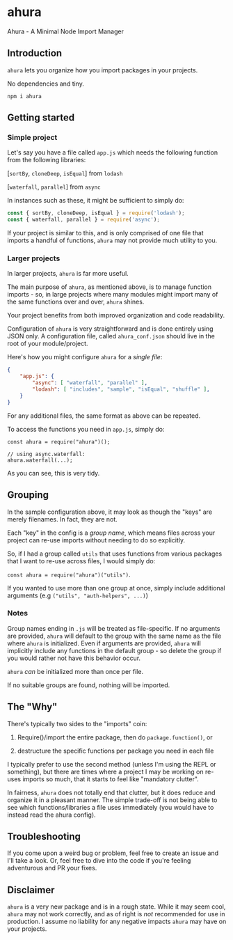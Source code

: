 # ahura
Ahura - A Minimal Node Import Manager

## Introduction

`ahura` lets you organize how you import packages in your projects.

No dependencies and tiny.

`npm i ahura`

## Getting started

### Simple project

Let's say you have a file called `app.js` which needs the following function from the following libraries:

[`sortBy`, `cloneDeep`, `isEqual`] from `lodash`

[`waterfall`, `parallel`] from `async`

In instances such as these, it might be sufficient to simply do:

```js
const { sortBy, cloneDeep, isEqual } = require('lodash');
const { waterfall, parallel } = require('async');
```

If your project is similar to this, and is only comprised of one file that imports a handful of functions, `ahura` may not provide much utility to you.

### Larger projects

In larger projects, `ahura` is far more useful.

The main purpose of `ahura`, as mentioned above, is to manage function imports - so, in large projects where many modules might import many of the same functions over and over, `ahura` shines.

Your project benefits from both improved organization and code readability.

Configuration of `ahura` is very straightforward and is done entirely using JSON only. A configuration file, called `ahura_conf.json` should live in the root of your module/project.

Here's how you might configure `ahura` for a _single file_:

```json
{
	"app.js": {
		"async": [ "waterfall", "parallel" ],
		"lodash": [ "includes", "sample", "isEqual", "shuffle" ],
	}	
}
```
For any additional files, the same format as above can be repeated.

To access the functions you need in `app.js`, simply do:
```
const ahura = require("ahura")();

// using async.waterfall:
ahura.waterfall(...);
```
As you can see, this is very tidy.

## Grouping

In the sample configuration above, it may look as though the "keys" are merely filenames. In fact, they are not. 

Each "key" in the config is a _group name_, which means files across your project can re-use imports without needing to do so explicitly. 

So, if I had a group called `utils` that uses functions from various packages that I want to re-use across files, I would simply do:

`const ahura = require("ahura")("utils")`.

If you wanted to use more than one group at once, simply include additional arguments (e.g `("utils", "auth-helpers", ...)`)

### Notes

Group names ending in `.js` will be treated as file-specific. If no arguments are provided, `ahura` will default to the group with the same name as the file where `ahura` is initialized. Even if arguments are provided, `ahura` will implicitly include any functions in the default group - so delete the group if you would rather not have this behavior occur.

`ahura` *can* be initialized more than once per file.

If no suitable groups are found, nothing will be imported.

## The "Why"

There's typically two sides to the "imports" coin:

1) Require()/import the entire package, then do `package.function()`, or

2) destructure the specific functions per package you need in each file

I typically prefer to use the second method (unless I'm using the REPL or something), but there are times where a project I may be working on re-uses imports so much, that it starts to feel like "mandatory clutter".

In fairness, `ahura` does not totally end that clutter, but it does reduce and organize it in a pleasant manner. The simple trade-off is not being able to see which functions/libraries a file uses immediately (you would have to instead read the ahura config).

## Troubleshooting

If you come upon a weird bug or problem, feel free to create an issue and I'll take a look. Or, feel free to dive into the code if you're feeling adventurous and PR your fixes.

## Disclaimer

`ahura` is a very new package and is in a rough state. While it may seem cool, `ahura` may not work correctly, and as of right is *not* recommended for use in production. I assume no liability for any negative impacts `ahura` may have on your projects.
